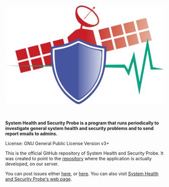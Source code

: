 <p align="center"><img src="system_health_and_security_probe_logo.svg" alt="System Health and Security Probe Logo"/></p>
<span style="display:block;height:20px!important"></span>

**System Health and Security Probe is a program that runs periodically to investigate general system health and security problems and to send report emails to admins.**

License: GNU General Public License Version v3+

This is the official GitHub repository of System Health and Security Probe. It was created to point to the <a href="https://git.doublebastion.com/shas-probe/" rel="noreferrer noopener" target="_blank">repository</a> where the application is actually developed, on our server.

You can post issues either <a href="https://github.com/DoubleBastionAdmin/shas-probe/issues" rel="noreferrer noopener" target="_blank">here</a>, or <a href="https://git.doublebastion.com/shas-probe/issues/develop" rel="noreferrer noopener" target="_blank">here</a>. You can also visit <a href="https://www.doublebastion.com/system-health-and-security-probe/" rel="noreferrer noopener" target="_blank">System Health and Security Probe's web page</a>.
